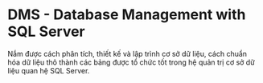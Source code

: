 # DMS - Database Management with SQL Server 

Nắm được cách phân tích, thiết kế và lập trình cơ sở dữ liệu, cách chuẩn hóa dữ liệu
thô thành các bảng được tổ chức tốt trong hệ quản trị cơ sở dữ liệu quan hệ SQL
Server.